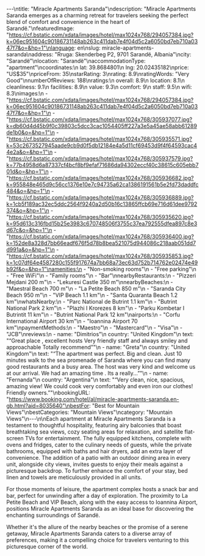 ---\ntitle: "Miracle Apartments Saranda"\ndescription: "Miracle Apartments Saranda emerges as a charming retreat for travelers seeking the perfect blend of comfort and convenience in the heart of Sarandë."\nfeaturedImage: "https://cf.bstatic.com/xdata/images/hotel/max1024x768/294057384.jpg?k=06ec951604c90186731148ab263c411dab7e4f04d5c2a6050bd7eb710a0347f7&o=&hp=1"\nlanguage: en\nslug: miracle-apartments-saranda\naddress: "Rruga: Skenderbeg P2, 9701 Sarandë, Albania"\ncity: "Sarandë"\nlocation: "Sarandë"\naccommodationType: "apartment"\ncoordinates:\n  lat: 39.8684801\n  lng: 20.02435182\nprice: "US$35"\npriceFrom: 35\nstarRating: 3\nrating: 8.9\nratingWords: "Very Good"\nnumberOfReviews: 188\nratings:\n  overall: 8.9\n  location: 8.1\n  cleanliness: 9.1\n  facilities: 8.9\n  value: 9.3\n  comfort: 9\n  staff: 9.5\n  wifi: 8.3\nimages:\n  - "https://cf.bstatic.com/xdata/images/hotel/max1024x768/294057384.jpg?k=06ec951604c90186731148ab263c411dab7e4f04d5c2a6050bd7eb710a0347f7&o=&hp=1"\n  - "https://cf.bstatic.com/xdata/images/hotel/max1024x768/305937077.jpg?k=db60d4d45b9f0c39803c5dcc3cac1054405ff227a3e5a45ae58abb61289de1b0&o=&hp=1"\n  - "https://cf.bstatic.com/xdata/images/hotel/max1024x768/305935571.jpg?k=53c2673527945aade9cb9d0f5db12184e4a5d11cf69453d9f4f64593cac44e2a&o=&hp=1"\n  - "https://cf.bstatic.com/xdata/images/hotel/max1024x768/305937579.jpg?k=77b4958d6a87337cf4bcf8bf9efaf71686da94302eccf40c38615c605ebb701d&o=&hp=1"\n  - "https://cf.bstatic.com/xdata/images/hotel/max1024x768/305936682.jpg?k=955848e465d9c56cc1376e10e7c94735a62ca1386191561b5e2fd73daddfc484&o=&hp=1"\n  - "https://cf.bstatic.com/xdata/images/hotel/max1024x768/305936889.jpg?k=1cb5f189ac32ec5ddc2564f9240a2d50b16c13865ffcb69e716d61dee9792374&o=&hp=1"\n  - "https://cf.bstatic.com/xdata/images/hotel/max1024x768/305935620.jpg?k=95d613c316fbd15b25e3983c670748506f3755c37ea792555dfea897c8e3d67c&o=&hp=1"\n  - "https://cf.bstatic.com/xdata/images/hotel/max1024x768/305936400.jpg?k=152de8a328d7bb66eadf676f5d78b8bea521075d944086c218aab051dd7d991a&o=&hp=1"\n  - "https://cf.bstatic.com/xdata/images/hotel/max1024x768/305935853.jpg?k=1c07df64e4587280c155f917674a7bb68a73ec63d752b714762e02474e49b92f&o=&hp=1"\namenities:\n  - "Non-smoking rooms"\n  - "Free parking"\n  - "Free WiFi"\n  - "Family rooms"\n  - "Bar"\nnearbyRestaurants:\n  - "Pizzeri Mejdani 200 m"\n  - "Lekuresi Castle 350 m"\nnearbyBeaches:\n  - "Maestral Beach 700 m"\n  - "La Petite Beach 850 m"\n  - "Saranda City Beach 950 m"\n  - "VIP Beach 1.1 km"\n  - "Santa Quaranta Beach 1.2 km"\nwhatsNearby:\n  - "Parc National de Butrint 1.1 km"\n  - "Butrint National Park 2 km"\n  - "Plazhi I Krorezes 8 km"\n  - "Parku Kombetar I Butrintit 11 km"\n  - "Butrint National Park 12 km"\nairports:\n  - "Corfu International Airport 30 km"\n  - "Ioannina Airport 70 km"\npaymentMethods:\n  - "Maestro"\n  - "Mastercard"\n  - "Visa"\n  - "JCB"\nreviews:\n  - name: "Dimitrios"\n    country: "United Kingdom"\n    text: "“Great place , excellent hosts Very friendly staff and always smiley and approachable Totally recommend”"\n  - name: "Greta"\n    country: "United Kingdom"\n    text: "“The apartment was perfect. Big and clean. Just 10 minutes walk to the sea promenade of Saranda where you can find many good restaurants and a busy area. The host was very kind and welcome us at our arrival. We had an amazing time . Its a really...”"\n  - name: "Fernanda"\n    country: "Argentina"\n    text: "“Very clean, nice, spacious, amazing view! We could cook very comfortably and even iron our clothes! Friendly owners.”"\nbookingURL: "https://www.booking.com/hotel/al/miracle-apartments-saranda.en-gb.html?aid=8035640"\nbestFor: "Best for Mountain Views"\nbestCategories: "Mountain Views"\ncategory: "Mountain Views"\n---\n\nEach apartment at Miracle Apartments Saranda is a testament to thoughtful hospitality, featuring airy balconies that boast breathtaking sea views, cozy seating areas for relaxation, and satellite flat-screen TVs for entertainment. The fully equipped kitchens, complete with ovens and fridges, cater to the culinary needs of guests, while the private bathrooms, equipped with baths and hair dryers, add an extra layer of convenience. The addition of a patio with an outdoor dining area in every unit, alongside city views, invites guests to enjoy their meals against a picturesque backdrop. To further enhance the comfort of your stay, bed linen and towels are meticulously provided in all units.

For those moments of leisure, the apartment complex hosts a snack bar and bar, perfect for unwinding after a day of exploration. The proximity to La Petite Beach and VIP Beach, along with the easy access to Ioannina Airport, positions Miracle Apartments Saranda as an ideal base for discovering the enchanting surroundings of Sarandë.

Whether it's the allure of the nearby beaches or the promise of a serene getaway, Miracle Apartments Saranda caters to a diverse array of preferences, making it a compelling choice for travelers venturing to this picturesque corner of the world.